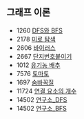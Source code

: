 ## 그래프 이론
- 1260 [DFS와 BFS](https://github.com/JIYUNHYEOK/Coding_Test/blob/main/BaekJoon/Graph%20Theory/B1260_solution.py)
- 2178 [미로 탐색](https://github.com/JIYUNHYEOK/Coding_Test/blob/main/BaekJoon/Graph%20Theory/B2178_solution.py)
- 2606 [바이러스](https://github.com/JIYUNHYEOK/Coding_Test/blob/main/BaekJoon/Graph%20Theory/B2606_solution.py)
- 2667 [단지번호붙이기](https://github.com/JIYUNHYEOK/Coding_Test/blob/main/BaekJoon/Graph%20Theory/B2667_solution.py)
- 1012 [유기농 배추](https://github.com/JIYUNHYEOK/Coding_Test/blob/main/BaekJoon/Graph%20Theory/B1012_solution.py)
- 7576 [토마토](https://github.com/JIYUNHYEOK/Coding_Test/blob/main/BaekJoon/Graph%20Theory/B7576_solution.py)
- 1697 [숨바꼭질](https://github.com/JIYUNHYEOK/Coding_Test/blob/main/BaekJoon/Graph%20Theory/B1697_solution.py)
- 11724 [연결 요소의 개수](https://github.com/JIYUNHYEOK/Coding_Test/blob/main/BaekJoon/Graph%20Theory/B11724_solution.py)
- 14502 [연구소_DFS](https://github.com/JIYUNHYEOK/Coding_Test/blob/main/BaekJoon/Graph%20Theory/B14502_solution_dfs.py)
- 14502 [연구소_BFS](https://github.com/JIYUNHYEOK/Coding_Test/blob/main/BaekJoon/Graph%20Theory/B14502_solution_bfs.py)
